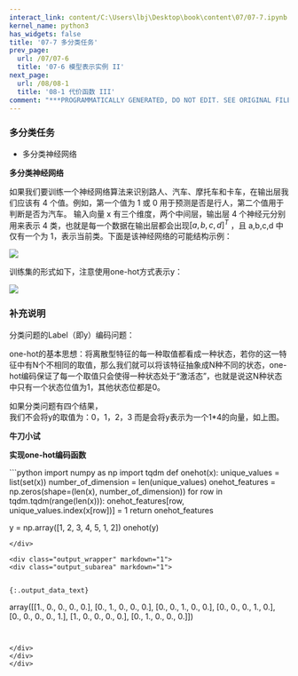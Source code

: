 ```yaml
---
interact_link: content/C:\Users\lbj\Desktop\book\content\07/07-7.ipynb
kernel_name: python3
has_widgets: false
title: '07-7 多分类任务'
prev_page:
  url: /07/07-6
  title: '07-6 模型表示实例 II'
next_page:
  url: /08/08-1
  title: '08-1 代价函数 III'
comment: "***PROGRAMMATICALLY GENERATED, DO NOT EDIT. SEE ORIGINAL FILES IN /content***"
---
```


### 多分类任务


+ 多分类神经网络

**多分类神经网络** 

如果我们要训练一个神经网络算法来识别路人、汽车、摩托车和卡车，在输出层我们应该有 4 个值。例如，第一个值为 1 或 0 用于预测是否是行人，第二个值用于判断是否为汽车。 输入向量 x 有三个维度，两个中间层，输出层 4 个神经元分别用来表示 4 类，也就是每一个数据在输出层都会出现$[a,b,c,d]^T$ ，且 a,b,c,d 中仅有一个为 1，表示当前类。下面是该神经网络的可能结构示例： 

![](https://i.loli.net/2018/12/01/5c020faa3901b.png)

训练集的形式如下，注意使用one-hot方式表示y：

![](https://i.loli.net/2018/12/01/5c02104444b31.png)


### 补充说明
分类问题的Label（即y）编码问题：

one-hot的基本思想：将离散型特征的每一种取值都看成一种状态，若你的这一特征中有N个不相同的取值，那么我们就可以将该特征抽象成N种不同的状态，one-hot编码保证了每一个取值只会使得一种状态处于“激活态”，也就是说这N种状态中只有一个状态位值为1，其他状态位都是0。

如果分类问题有四个结果，    
我们不会将y的取值为：0，1，2，3
而是会将y表示为一个1*4的向量，如上图。



**牛刀小试**

**实现one-hot编码函数**

<div markdown="1" class="cell code_cell">
<div class="input_area" markdown="1">
```python
import numpy as np
import tqdm
def onehot(x):
    unique_values = list(set(x))
    number_of_dimension = len(unique_values)
    onehot_features = np.zeros(shape=(len(x), number_of_dimension))
    for row in tqdm.tqdm(range(len(x))):
        onehot_features[row, unique_values.index(x[row])] = 1
    return onehot_features

y = np.array([1, 2, 3, 4, 5, 1, 2])
onehot(y)
```
</div>

<div class="output_wrapper" markdown="1">
<div class="output_subarea" markdown="1">


{:.output_data_text}
```
array([[1., 0., 0., 0., 0.],
       [0., 1., 0., 0., 0.],
       [0., 0., 1., 0., 0.],
       [0., 0., 0., 1., 0.],
       [0., 0., 0., 0., 1.],
       [1., 0., 0., 0., 0.],
       [0., 1., 0., 0., 0.]])
```


</div>
</div>
</div>
